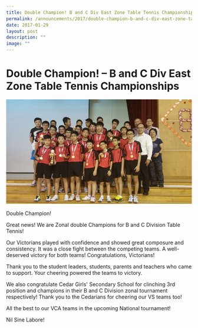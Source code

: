 ```yaml
---
title: Double Champion! B and C Div East Zone Table Tennis Championships
permalink: /announcements/2017/double-champion-b-and-c-div-east-zone-table-tennis-championships/
date: 2017-01-29
layout: post
description: ""
image: ""
---
```

# **Double Champion! – B and C Div East Zone Table Tennis Championships**

![](/images/16508253_1045490022221826_2896234483176585370_n.jpg)

Double Champion!

Great news! We are Zonal double Champions for B and C Division Table Tennis!

Our Victorians played with confidence and showed great composure and consistency. It was a close fight between the competing teams. A well-deserved victory for both teams! Congratulations, Victorians!

Thank you to the student leaders, students, parents and teachers who came to support. Your cheering powered the teams to victory.

We also congratulate Cedar Girls' Secondary School for clinching 3rd position and champions in their B and C Division zonal tournament respectively! Thank you to the Cedarians for cheering our VS teams too!

All the best to our VCA teams in the upcoming National tournament!

Nil Sine Labore!